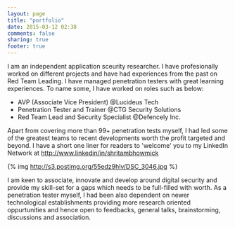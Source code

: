 ```yaml
---
layout: page
title: "portfolio"
date: 2015-03-12 02:38
comments: false
sharing: true
footer: true
---
```


I am an independent application sceurity researcher. I have profesionally worked on different projects and have had experiences from the past on Red Team Leading. I have managed penetration testers with great learning experiences. To name some, I have worked on roles such as below:

 - AVP (Associate Vice President) @Lucideus Tech
 - Penetration Tester and Trainer @CTG Security Solutions
 - Red Team Lead and Security Specialist @Defencely Inc.

Apart from covering more than 99+ penetration tests myself, I had led some of the greatest teams to recent developments worth the profit targeted and beyond. I have a short one liner for readers to 'welcome' you to my LinkedIn Network at http://www.linkedin/in/shritambhowmick

{% img http://s3.postimg.org/55edz9hlv/DSC_3046.jpg %}

I am keen to associate, innovate and develop around digital security and provide my skill-set for a gaps which needs to be full-filled with worth. As a penetration tester myself, I had been also dependent on newer technological establishments providing more research oriented oppurtunities and hence open to feedbacks, general talks, brainstorming, discussions and association. 
